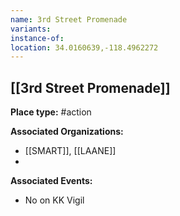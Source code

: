 ```yaml
---
name: 3rd Street Promenade
variants: 
instance-of: 
location: 34.0160639,-118.4962272
---
```

## [[3rd Street Promenade]]

**Place type:** #action

**Associated Organizations:** 
- [[SMART]], [[LAANE]]
- 

**Associated Events:** 
- No on KK Vigil